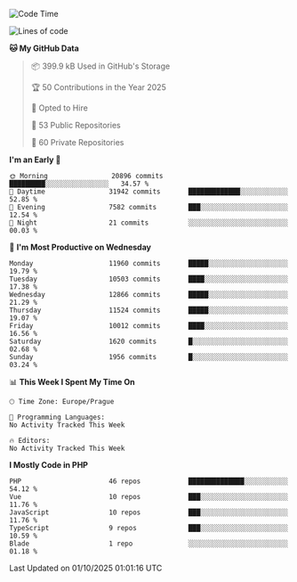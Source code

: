 <!--START_SECTION:waka-->
![Code Time](http://img.shields.io/badge/Code%20Time-1%2C584%20hrs%203%20mins-blue)

![Lines of code](https://img.shields.io/badge/From%20Hello%20World%20I%27ve%20Written-17.2%20million%20lines%20of%20code-blue)

**🐱 My GitHub Data** 

> 📦 399.9 kB Used in GitHub's Storage 
 > 
> 🏆 50 Contributions in the Year 2025
 > 
> 💼 Opted to Hire
 > 
> 📜 53 Public Repositories 
 > 
> 🔑 60 Private Repositories 
 > 
**I'm an Early 🐤** 

```text
🌞 Morning                20896 commits       █████████░░░░░░░░░░░░░░░░   34.57 % 
🌆 Daytime                31942 commits       █████████████░░░░░░░░░░░░   52.85 % 
🌃 Evening                7582 commits        ███░░░░░░░░░░░░░░░░░░░░░░   12.54 % 
🌙 Night                  21 commits          ░░░░░░░░░░░░░░░░░░░░░░░░░   00.03 % 
```
📅 **I'm Most Productive on Wednesday** 

```text
Monday                   11960 commits       █████░░░░░░░░░░░░░░░░░░░░   19.79 % 
Tuesday                  10503 commits       ████░░░░░░░░░░░░░░░░░░░░░   17.38 % 
Wednesday                12866 commits       █████░░░░░░░░░░░░░░░░░░░░   21.29 % 
Thursday                 11524 commits       █████░░░░░░░░░░░░░░░░░░░░   19.07 % 
Friday                   10012 commits       ████░░░░░░░░░░░░░░░░░░░░░   16.56 % 
Saturday                 1620 commits        █░░░░░░░░░░░░░░░░░░░░░░░░   02.68 % 
Sunday                   1956 commits        █░░░░░░░░░░░░░░░░░░░░░░░░   03.24 % 
```


📊 **This Week I Spent My Time On** 

```text
🕑︎ Time Zone: Europe/Prague

💬 Programming Languages: 
No Activity Tracked This Week

🔥 Editors: 
No Activity Tracked This Week
```

**I Mostly Code in PHP** 

```text
PHP                      46 repos            ██████████████░░░░░░░░░░░   54.12 % 
Vue                      10 repos            ███░░░░░░░░░░░░░░░░░░░░░░   11.76 % 
JavaScript               10 repos            ███░░░░░░░░░░░░░░░░░░░░░░   11.76 % 
TypeScript               9 repos             ███░░░░░░░░░░░░░░░░░░░░░░   10.59 % 
Blade                    1 repo              ░░░░░░░░░░░░░░░░░░░░░░░░░   01.18 % 
```




 Last Updated on 01/10/2025 01:01:16 UTC
<!--END_SECTION:waka-->
<!--
**AlexKratky/AlexKratky** is a ✨ _special_ ✨ repository because its `README.md` (this file) appears on your GitHub profile.

Here are some ideas to get you started:

- 🔭 I’m currently working on ...
- 🌱 I’m currently learning ...
- 👯 I’m looking to collaborate on ...
- 🤔 I’m looking for help with ...
- 💬 Ask me about ...
- 📫 How to reach me: ...
- 😄 Pronouns: ...
- ⚡ Fun fact: ...
-->
